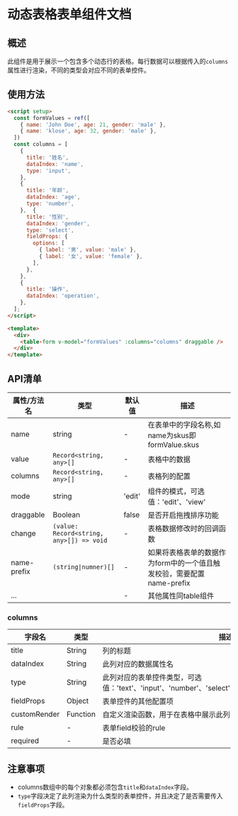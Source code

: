 # 动态表格表单组件文档

## 概述
此组件是用于展示一个包含多个动态行的表格。每行数据可以根据传入的`columns`属性进行渲染，不同的类型会对应不同的表单控件。

<script setup>
  import demo1 from 'components/common/TableForm/demos/demo1.vue'
  import demo1Code from 'components/common/TableForm/demos/demo1.vue?raw'
</script>
<demo :comp="demo1" :code="demo1Code" />

## 使用方法
```html
<script setup>
  const formValues = ref([
    { name: 'John Doe', age: 21, gender: 'male' },
    { name: 'klose', age: 32, gender: 'male' },
  ])
  const columns = [
    {
      title: '姓名',
      dataIndex: 'name',
      type: 'input',
    },
    {
      title: '年龄',
      dataIndex: 'age',
      type: 'number',
    },  {
      title: '性别',
      dataIndex: 'gender',
      type: 'select',
      fieldProps: {
        options: [
          { label: '男', value: 'male' },
          { label: '女', value: 'female' },
        ],
      },
    },
    {
      title: '操作',
      dataIndex: 'operation',
    },
  ];
</script>

<template>
  <div>
    <table-form v-model="formValues" :columns="columns" draggable />
  </div>
</template>
```

## API清单

| 属性/方法名 | 类型                                     | 默认值 | 描述                                                                  |
| ----------- | ---------------------------------------- | ------ | --------------------------------------------------------------------- |
| name        | string                                   | -      | 在表单中的字段名称,如name为skus即formValue.skus                       |
| value       | `Record<string, any>[]`                  | -      | 表格中的数据                                                          |
| columns     | `Record<string, any>[]`                  | -      | 表格列的配置                                                          |
| mode        | string                                   | 'edit' | 组件的模式，可选值：'edit'、'view'                                    |
| draggable   | Boolean                                  | false  | 是否开启拖拽排序功能                                                  |
| change      | `(value: Record<string, any>[]) => void` | -      | 表格数据修改时的回调函数                                              |
| name-prefix | `(string\|numner)[]`                     | -      | 如果将表格表单的数据作为form中的一个值且触发校验，需要配置name-prefix |
| ...         |                                          | -      | 其他属性同table组件                                                   |

### columns

| 字段名       | 类型     | 描述                                                                                                   |
| ------------ | -------- | ------------------------------------------------------------------------------------------------------ |
| title        | String   | 列的标题                                                                                               |
| dataIndex    | String   | 此列对应的数据属性名                                                                                   |
| type         | String   | 此列对应的表单控件类型，可选值：'text'、'input'、'number'、'select'、'radio'、'checkbox'、'datePicker' |
| fieldProps   | Object   | 表单控件的其他配置项                                                                                   |
| customRender | Function | 自定义渲染函数，用于在表格中展示此列的内容                                                             |
| rule         | -        | 表单field校验的rule                                                                                    |
| required     | -        | 是否必填                                                                                               |

## 注意事项
- columns数组中的每个对象都必须包含`title`和`dataIndex`字段。
- `type`字段决定了此列渲染为什么类型的表单控件，并且决定了是否需要传入`fieldProps`字段。
